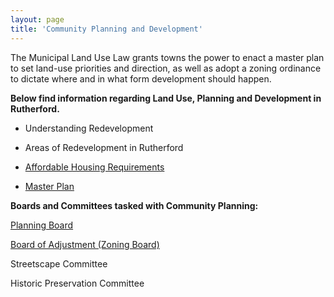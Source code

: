 ```yaml
---
layout: page
title: 'Community Planning and Development'
---
```


The Municipal Land Use Law grants towns the power to enact a master plan to set land-use priorities and direction, as well as adopt a zoning ordinance to dictate where and in what form development should happen.

**Below find information regarding Land Use, Planning and Development in Rutherford.** 


- Understanding Redevelopment

- Areas of Redevelopment in Rutherford

- [Affordable Housing Requirements](./affordable-housing/)

- [Master Plan](/committees/planning-board/master-plan/)

**Boards and Committees tasked with Community Planning:** 

[Planning Board](/committees/planning-board/)

[Board of Adjustment (Zoning Board)](/committees/board-of-adjustment/)

Streetscape Committee

Historic Preservation Committee





